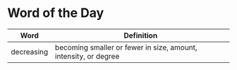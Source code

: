 # Word of the Day

|Word|Definition|
|---|---|
|decreasing|becoming smaller or fewer in size, amount, intensity, or degree|